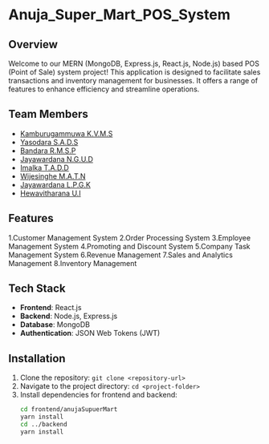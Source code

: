 # Anuja_Super_Mart_POS_System

## Overview
Welcome to our MERN (MongoDB, Express.js, React.js, Node.js) based POS (Point of Sale) system project! This application is designed to facilitate sales transactions and inventory management for businesses. It offers a range of features to enhance efficiency and streamline operations.

## Team Members
- [Kamburugammuwa K.V.M.S](https://github.com/manujayak-hub)
- [Yasodara S.A.D.S](https://github.com/Shehanii)
- [Bandara R.M.S.P](https://github.com/sahanpramuditha22)
- [Jayawardana N.G.U.D](https://github.com/UdariDevindi)
- [Imalka T.A.D.D](https://github.com/XdulanX)
- [Wijesinghe M.A.T.N](https://github.com/Nethranjalee)
- [Jayawardana L.P.G.K](https://github.com/KavinJ3344)
- [Hewavitharana U.I](https://github.com/InduwariHW)

## Features
1.Customer Management System
2.Order Processing System 
3.Employee Management System
4.Promoting and Discount System
5.Company Task Management System
6.Revenue Management
7.Sales and Analytics Management 
8.Inventory Management 


## Tech Stack
- **Frontend**: React.js
- **Backend**: Node.js, Express.js
- **Database**: MongoDB
- **Authentication**: JSON Web Tokens (JWT)


## Installation
1. Clone the repository: `git clone <repository-url>`
2. Navigate to the project directory: `cd <project-folder>`
3. Install dependencies for frontend and backend:
   ```bash
   cd frontend/anujaSupuerMart
   yarn install
   cd ../backend
   yarn install



